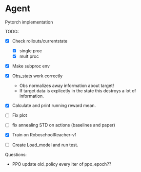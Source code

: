 # Agent

Pytorch implementation


TODO:

* [x] Check rollouts/currentstate
	* [x] single proc
	* [x] mult proc
* [x] Make subproc env
* [x] Obs_stats work correctly
	* Obs normalizes away information about target! 
	* If target data is explicetly in the state this destroys a lot of information.

* [x] Calculate and print running reward mean.
* [ ] Fix plot 
* [ ] fix annealing STD on actions (baselines and paper)
* [x] Train on RoboschoolReacher-v1
* [ ] Create Load_model and run test.

Questions:
* PPO update old_policy every iter of ppo_epoch??

